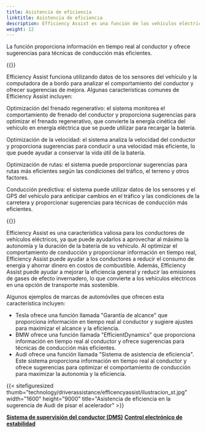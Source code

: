 ```yaml
---
title: Asistencia de eficiencia
linktitle: Asistencia de eficiencia
description: Efficiency Assist es una función de los vehículos eléctricos (EV) que ayuda a los conductores a optimizar su comportamiento de conducción para maximizar la autonomía y la eficiencia del vehículo.
weight: 12
---
```

<!-- markdownlint-disable MD033 -->

La función proporciona información en tiempo real al conductor y ofrece sugerencias para técnicas de conducción más eficientes.

{{<evkxdisplayaddarticle />}}

Efficiency Assist funciona utilizando datos de los sensores del vehículo y la computadora de a bordo para analizar el comportamiento del conductor y ofrecer sugerencias de mejora. Algunas características comunes de Efficiency Assist incluyen:

Optimización del frenado regenerativo: el sistema monitorea el comportamiento de frenado del conductor y proporciona sugerencias para optimizar el frenado regenerativo, que convierte la energía cinética del vehículo en energía eléctrica que se puede utilizar para recargar la batería.

Optimización de la velocidad: el sistema analiza la velocidad del conductor y proporciona sugerencias para conducir a una velocidad más eficiente, lo que puede ayudar a conservar la vida útil de la batería.

Optimización de rutas: el sistema puede proporcionar sugerencias para rutas más eficientes según las condiciones del tráfico, el terreno y otros factores.

Conducción predictiva: el sistema puede utilizar datos de los sensores y el GPS del vehículo para anticipar cambios en el tráfico y las condiciones de la carretera y proporcionar sugerencias para técnicas de conducción más eficientes.

{{<evkxdisplayaddarticle />}}

Efficiency Assist es una característica valiosa para los conductores de vehículos eléctricos, ya que puede ayudarlos a aprovechar al máximo la autonomía y la duración de la batería de su vehículo. Al optimizar el comportamiento de conducción y proporcionar información en tiempo real, Efficiency Assist puede ayudar a los conductores a reducir el consumo de energía y ahorrar dinero en costos de combustible. Además, Efficiency Assist puede ayudar a mejorar la eficiencia general y reducir las emisiones de gases de efecto invernadero, lo que convierte a los vehículos eléctricos en una opción de transporte más sostenible.

Algunos ejemplos de marcas de automóviles que ofrecen esta característica incluyen:

- Tesla ofrece una función llamada "Garantía de alcance" que proporciona información en tiempo real al conductor y sugiere ajustes para maximizar el alcance y la eficiencia.
- BMW ofrece una función llamada "EfficientDynamics" que proporciona información en tiempo real al conductor y ofrece sugerencias para técnicas de conducción más eficientes.
- Audi ofrece una función llamada "Sistema de asistencia de eficiencia". Este sistema proporciona información en tiempo real al conductor y ofrece sugerencias para optimizar el comportamiento de conducción para maximizar la autonomía y la eficiencia.

{{< sitefiguresized thumb="technology/driverassistance/efficencyassist/ilustracion_st.jpg" width="1600" height="9000" title="Asistencia de eficiencia en la sugerencia de Audi de pisar el acelerador" >}}

<div class="mt-3 mb-3">
     <a href="../drivermonitoringsystem/" class="text-decoration-none text-black"><strong><i class="bi-arrow-left"></i> Sistema de supervisión del conductor (DMS)</strong></a>
     <a href="../electronicstabilitycontrol/" class="text-decoration-none text-black float-end"><strong>Control electrónico de estabilidad <i class="bi-arrow-right"></i></strong></a>
</div>
